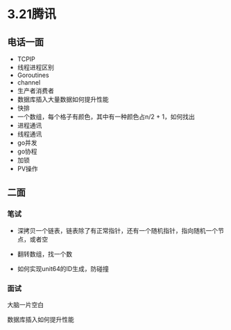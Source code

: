 # 3.21腾讯

## 电话一面

- TCPIP
- 线程进程区别
- Goroutines
- channel
- 生产者消费者
- 数据库插入大量数据如何提升性能
- 快排
- 一个数组，每个格子有颜色，其中有一种颜色占n/2 + 1，如何找出
- 进程通讯
- 线程通讯
- go并发
- go协程
- 加锁
- PV操作

## 二面

### 笔试

- 深拷贝一个链表，链表除了有正常指针，还有一个随机指针，指向随机一个节点，或者空

- 翻转数组，找一个数

- 如何实现unit64的ID生成，防碰撞

### 面试

大脑一片空白

数据库插入如何提升性能